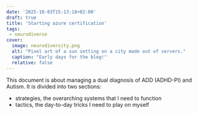 ```yaml
---
date: '2025-10-03T15:13:18+02:00'
draft: true
title: 'Starting azure certification'
tags:
 - neurodiverse
cover:
  image: neurodiversity.png
  alt: "Pixel art of a sun setting on a city made out of servers."
  caption: "Early days for the blog!"
  relative: false
---
```


This document is about managing a dual diagnosis of ADD (ADHD-PI) and Autism. It is divided into two sections: 
- strategies, the overarching systems that I need to function
- tactics, the day-to-day tricks I need to play on myself
